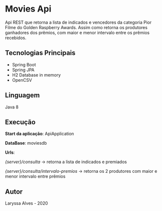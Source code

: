 # Movies Api

Api REST que retorna a lista de indicados e vencedores da categoria Pior Filme do Golden Raspberry Awards. Assim como retorna os produtores ganhadores dos prêmios, com maior e menor intervalo entre os prêmios recebidos.

## Tecnologias Principais

+ Spring Boot
+ Spring JPA
+ H2 Database in memory
+ OpenCSV

## Linguagem

Java 8

## Execução

**Start da aplicação**: ApiApplication

**DataBase**: moviesdb

**Urls**: 

*{server}/consulta* -> retorna a lista de indicados e premiados

*{server}/consulta/intervalo-premios* -> retorna os 2 produtores com maior e menor intervalo entre prêmios


## Autor
Laryssa Alves - 2020
